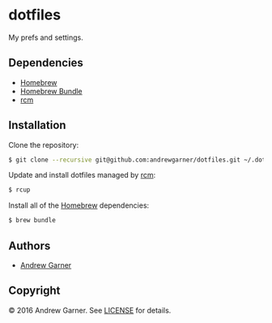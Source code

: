 # dotfiles

My prefs and settings.


## Dependencies

- [Homebrew]
- [Homebrew Bundle]
- [rcm]


## Installation

Clone the repository:

```sh
$ git clone --recursive git@github.com:andrewgarner/dotfiles.git ~/.dotfiles
```

Update and install dotfiles managed by [rcm]:

```sh
$ rcup
```

Install all of the [Homebrew] dependencies:

```sh
$ brew bundle
```


## Authors

- [Andrew Garner](https://github.com/andrewgarner/)


## Copyright

© 2016 Andrew Garner. See [LICENSE](LICENSE.md) for details.


[homebrew bundle]: https://github.com/Homebrew/homebrew-bundle
[homebrew]: http://brew.sh
[rcm]: https://github.com/thoughtbot/rcm
